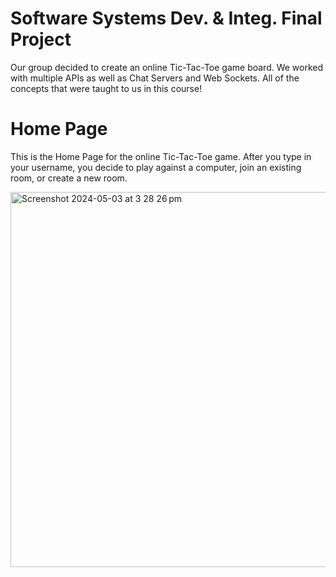 # Software Systems Dev. & Integ. Final Project 

Our group decided to create an online Tic-Tac-Toe game board. We worked with multiple APIs as well as Chat Servers and Web Sockets. All of the concepts that were taught to us in this course!

# Home Page

This is the Home Page for the online Tic-Tac-Toe game. After you type in your username, you decide to play against a computer, join an existing room, or create a new room.

<img width="600" alt="Screenshot 2024-05-03 at 3 28 26 pm" src="https://github.com/mishasharmaa/SoftSysDev-Integ-FinalProject/assets/148586686/e463a277-360f-417d-80e6-b2d9e98dc032">


